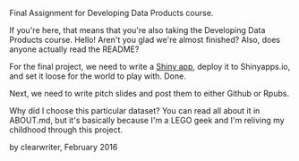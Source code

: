 Final Assignment for Developing Data Products course.

If you're here, that means that you're also taking the Developing Data Products course. Hello! Aren't you glad we're almost finished? Also, does anyone actually read the README?

For the final project, we need to write a [Shiny app](https://clearwriter.shinyapps.io/CourseraDDP/), deploy it to Shinyapps.io, and set it loose for the world to play with. Done.

Next, we need to write pitch slides and post them to either Github or Rpubs. 

Why did I choose this particular dataset? You can read all about it in ABOUT.md, but it's basically because I'm a LEGO geek and I'm reliving my childhood through this project.

by clearwriter, February 2016
